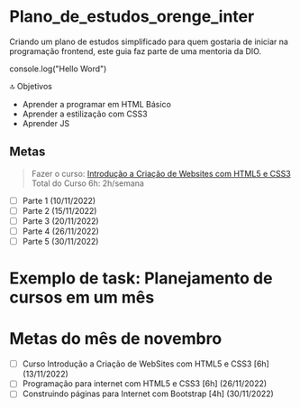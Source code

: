 # Plano_de_estudos_orenge_inter

Criando um plano de estudos simplificado para quem gostaria de iniciar na programação frontend, este guia faz parte de uma mentoria da DIO.

console.log("Hello Word")

:top: Objetivos

- Aprender a programar em HTML Básico
- Aprender a estilização com CSS3
- Aprender JS

## Metas

> Fazer o curso: [Introdução a Criação de Websites com HTML5 e CSS3](https://web.dio.me/course/introducao-criacao-de-websites-com-html5-e-css3/learning/462f831d-5fdf-485e-bf07-1d391eb94ac8)
> Total do Curso 6h: 2h/semana

- [ ] Parte 1 (10/11/2022)
- [ ] Parte 2 (15/11/2022)
- [ ] Parte 3 (20/11/2022)
- [ ] Parte 4 (26/11/2022)
- [ ] Parte 5 (30/11/2022)

# Exemplo de task: Planejamento de cursos em um mês

# Metas do mês de novembro

- [ ] Curso Introdução a Criação de WebSites com HTML5 e CSS3 [6h] (13/11/2022)
- [ ] Programação para internet com HTML5 e CSS3 [6h] (26/11/2022)
- [ ] Construindo páginas para Internet com Bootstrap [4h] (30/11/2022)
